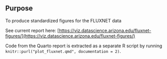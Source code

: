 ## Purpose

To produce standardized figures for the FLUXNET data

See current report here: [https://viz.datascience.arizona.edu/fluxnet-figures/](https://viz.datascience.arizona.edu/fluxnet-figures/)

Code from the Quarto report is extracted as a separate R script by running `knitr::purl("plot_fluxnet.qmd", documentation = 2)`. 